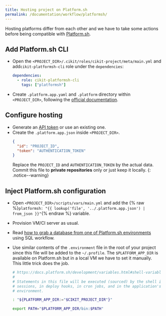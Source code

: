```yaml
---
title: Hosting project on Platform.sh
permalink: /documentation/workflow/platformsh/
---
```


Hosting platforms differ from each other and we have to take some actions before being compatible with [Platform.sh](https://platform.sh/).

## Add Platform.sh CLI

- Open the `<PROJECT_DIR>/.cikit/roles/cikit-project/meta/main.yml` and add`cikit-platformsh-cli` role under the `dependencies`:

  ```yaml
  dependencies:
    - role: cikit-platformsh-cli
      tags: ["platformsh"]
  ```
- Create `.platform.app.yaml` and `.platform` directory within `<PROJECT_DIR>`, following the [official documentation](https://docs.platform.sh/configuration/app-containers.html).

## Configure hosting

- Generate an [API token](https://docs.platform.sh/gettingstarted/cli/api-tokens.html) or use an existing one.
- Create the `.platform.app.json` inside `<PROJECT_DIR>`.
  ```json
  {
    "id": "PROJECT_ID",
    "token": "AUTHENTICATION_TOKEN"
  }
  ```
  Replace the `PROJECT_ID` and `AUTHENTICATION_TOKEN` by the actual data. Commit this file to **private repositories** only or just keep it locally.
  {: .notice--warning}

## Inject Platform.sh configuration

- Open `<PROJECT_DIR>/scripts/vars/main.yml` and add the {% raw %}`platformsh: "{{ lookup('file', '../.platform.app.json') | from_json }}"`{% endraw %} variable.
- Provision VM/CI server as usual.
- Read [how to grab a database from one of Platform.sh environments](../../project/mysql-import-strategies#platformsh) using SQL workflow.
- Use similar contents of the `.environment` file in the root of your project since this file will be added to the `~/.profile`. The `$PLATFORM_APP_DIR` is available on Platform.sh but in a local VM we have to set it manually. This little trick does the job.

  ```bash
  # https://docs.platform.sh/development/variables.html#shell-variables
  #
  # Statements in this file will be executed (sourced) by the shell in SSH
  # sessions, in deploy hooks, in cron jobs, and in the application's runtime
  # environment.

  : "${PLATFORM_APP_DIR:="$CIKIT_PROJECT_DIR"}"

  export PATH="$PLATFORM_APP_DIR/bin:$PATH"
  ```
